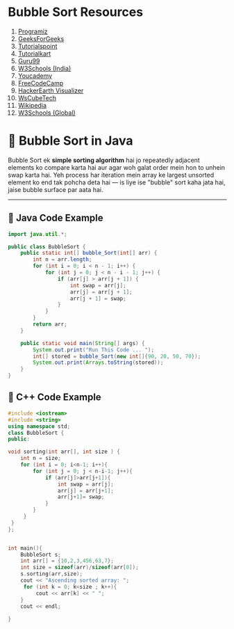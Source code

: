 # Bubble Sort Resources

1. [Programiz](https://www.programiz.com/dsa/bubble-sort#:~:text=Bubble%20sort%20is%20a%20sorting%20algorithm%20that%20compares,array%20move%20to%20the%20end%20in%20each%20iteration.)
2. [GeeksForGeeks](https://www.geeksforgeeks.org/dsa/bubble-sort-algorithm/)
3. [Tutorialspoint](https://www.tutorialspoint.com/data_structures_algorithms/bubble_sort_algorithm.htm)
4. [Tutorialkart](https://www.tutorialkart.com/algorithms/bubble-sort-algorithm/)
5. [Guru99](https://www.guru99.com/bubble-sort.html)
6. [W3Schools (India)](https://www.w3schools.in/data-structures/sorting-techniques/bubble-sort-algorithm)
7. [Youcademy](https://youcademy.org/bubble-sort-step-by-step/)
8. [FreeCodeCamp](https://www.freecodecamp.org/news/bubble-sort-algorithm-in-java-cpp-python-with-example-code/)
9. [HackerEarth Visualizer](https://www.hackerearth.com/practice/algorithms/sorting/bubble-sort/visualize/)
10. [WsCubeTech](https://www.wscubetech.com/resources/dsa/bubble-sort)
11. [Wikipedia](https://en.wikipedia.org/wiki/Bubble_sort)
12. [W3Schools (Global)](https://www.w3schools.com/dsa/dsa_algo_bubblesort.php)

# 🔄 Bubble Sort in Java

Bubble Sort ek **simple sorting algorithm** hai jo repeatedly adjacent elements ko compare karta hai aur agar woh galat order mein hon to unhein swap karta hai. Yeh process har iteration mein array ke largest unsorted element ko end tak pohcha deta hai — is liye ise "bubble" sort kaha jata hai, jaise bubble surface par aata hai.

---

## 📌 Java Code Example

```java
import java.util.*;

public class BubbleSort {
    public static int[] bubble_Sort(int[] arr) {
        int n = arr.length;
        for (int i = 0; i < n - 1; i++) {
            for (int j = 0; j < n - i - 1; j++) {
                if (arr[j] > arr[j + 1]) {
                    int swap = arr[j];
                    arr[j] = arr[j + 1];
                    arr[j + 1] = swap;
                }
            }
        }
        return arr;
    }

    public static void main(String[] args) {
        System.out.print("Run This Code ... ");
        int[] stored = bubble_Sort(new int[]{90, 20, 50, 70});
        System.out.print(Arrays.toString(stored));
    }
}

```
## 📌 C++ Code Example
```C++
#include <iostream>
#include <string>
using namespace std;
class BubbleSort {
public:

void sorting(int arr[], int size ) {
    int n = size;
    for (int i = 0; i<n-1; i++){
        for (int j = 0; j < n-i-1; j++){
            if (arr[j]>arr[j+1]){
                int swap = arr[j];
                arr[j] = arr[j+1];
                arr[j+1]= swap;
            }
        }
     }
 }
};


int main(){
    BubbleSort s;
    int arr[] = {10,2,3,456,63,7};
    int size = sizeof(arr)/sizeof(arr[0]);
    s.sorting(arr,size);
    cout << "Ascending sorted array: ";
     for (int k = 0; k<size ; k++){
         cout << arr[k] << " ";
    }
    cout << endl;
       
}
